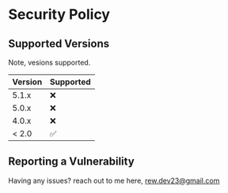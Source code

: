 # Security Policy

## Supported Versions

Note, vesions supported.


| Version | Supported          |
| ------- | ------------------ |
| 5.1.x   | :x:                |
| 5.0.x   | :x:                |
| 4.0.x   | :x:                |
| < 2.0   | :white_check_mark: |

## Reporting a Vulnerability



Having any issues? reach out to me here, rew.dev23@gmail.com
